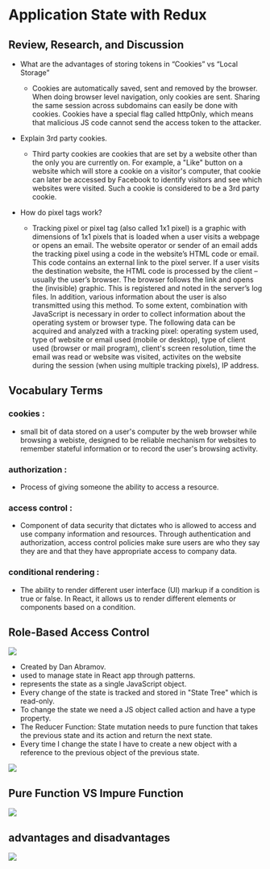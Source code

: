 # Application State with Redux

## Review, Research, and Discussion


* What are the advantages of storing tokens in “Cookies” vs “Local Storage”
   * Cookies are automatically saved, sent and removed by the browser. When doing browser level navigation, only cookies are sent. Sharing the same session across subdomains can easily be done with cookies. Cookies have a special flag called httpOnly, which means that malicious JS code cannot send the access token to the attacker. 

  
* Explain 3rd party cookies.
   * Third party cookies are cookies that are set by a website other than the only you are currently on. For example, a "Like" button on a website which will store a cookie on a visitor's computer, that cookie can later be accessed by Facebook to identify visitors and see which websites were visited. Such a cookie is considered to be a 3rd party cookie.

* How do pixel tags work?
  * Tracking pixel or pixel tag (also called 1x1 pixel) is a graphic with dimensions of 1x1 pixels that is loaded when a user visits a webpage or opens an email. The website operator or sender of an email adds the tracking pixel using a code in the website’s HTML code or email. This code contains an external link to the pixel server. If a user visits the destination website, the HTML code is processed by the client – usually the user’s browser. The browser follows the link and opens the (invisible) graphic. This is registered and noted in the server’s log files. In addition, various information about the user is also transmitted using this method. To some extent, combination with JavaScript is necessary in order to collect information about the operating system or browser type. The following data can be acquired and analyzed with a tracking pixel: operating system used, type of website or email used (mobile or desktop), type of client used (browser or mail program), client's screen resolution, time the email was read or website was visited, activites on the website during the session (when using multiple tracking pixels), IP address.



## Vocabulary Terms

### cookies :
  * small bit of data stored on a user's computer by the web browser while browsing a webiste, designed to be reliable mechanism for websites to remember stateful information or to record the user's browsing activity.

### authorization :
  *  Process of giving someone the ability to access a resource.

### access control :
  *  Component of data security that dictates who is allowed to access and use company information and resources. Through authentication and authorization, access control policies make sure users are who they say they are and that they have appropriate access to company data. 

### conditional rendering :
  * The ability to render different user interface (UI) markup if a condition is true or false. In React, it allows us to render different elements or components based on a condition.

## Role-Based Access Control

<img src ="https://redux.js.org/img/redux-logo-landscape.png">

* Created by Dan Abramov.
* used to manage state in React app through patterns.
* represents the state as a single JavaScript object.
* Every change of the state is tracked and stored in "State Tree" which is read-only.
* To change the state we need a JS object called action and have a type property.
* The Reducer Function: State mutation needs to pure function that takes the previous state and its action and return the next state.
* Every time I change the state I have to create a new object with a reference to the previous object of the previous state.

<img src ="https://i.stack.imgur.com/W9dWQ.jpg">

## Pure Function VS Impure Function

<img src ="https://miro.medium.com/max/2644/1*vxr_ZR-IygacObSaPDSO0A.png">

## advantages and disadvantages

<img src ="https://synergytop.com/wp-content/uploads/2019/06/Screenshot_43.png">

